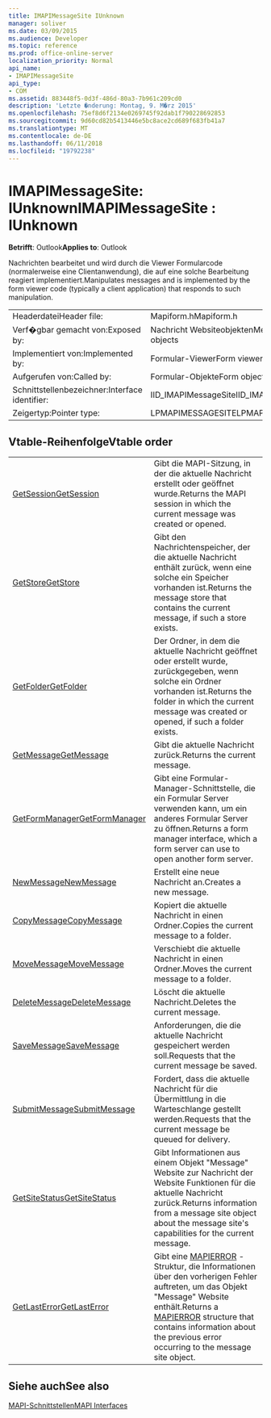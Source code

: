 ```yaml
---
title: IMAPIMessageSite IUnknown
manager: soliver
ms.date: 03/09/2015
ms.audience: Developer
ms.topic: reference
ms.prod: office-online-server
localization_priority: Normal
api_name:
- IMAPIMessageSite
api_type:
- COM
ms.assetid: 883448f5-0d3f-486d-80a3-7b961c209cd0
description: 'Letzte �nderung: Montag, 9. M�rz 2015'
ms.openlocfilehash: 75ef8d6f2134e0269745f92dab1f790228692853
ms.sourcegitcommit: 9d60cd82b5413446e5bc8ace2cd689f683fb41a7
ms.translationtype: MT
ms.contentlocale: de-DE
ms.lasthandoff: 06/11/2018
ms.locfileid: "19792238"
---
```

# <a name="imapimessagesite--iunknown"></a><span data-ttu-id="5a0cd-103">IMAPIMessageSite: IUnknown</span><span class="sxs-lookup"><span data-stu-id="5a0cd-103">IMAPIMessageSite : IUnknown</span></span>

  
  
<span data-ttu-id="5a0cd-104">**Betrifft**: Outlook</span><span class="sxs-lookup"><span data-stu-id="5a0cd-104">**Applies to**: Outlook</span></span> 
  
<span data-ttu-id="5a0cd-105">Nachrichten bearbeitet und wird durch die Viewer Formularcode (normalerweise eine Clientanwendung), die auf eine solche Bearbeitung reagiert implementiert.</span><span class="sxs-lookup"><span data-stu-id="5a0cd-105">Manipulates messages and is implemented by the form viewer code (typically a client application) that responds to such manipulation.</span></span>
  
|||
|:-----|:-----|
|<span data-ttu-id="5a0cd-106">Headerdatei</span><span class="sxs-lookup"><span data-stu-id="5a0cd-106">Header file:</span></span>  <br/> |<span data-ttu-id="5a0cd-107">Mapiform.h</span><span class="sxs-lookup"><span data-stu-id="5a0cd-107">Mapiform.h</span></span>  <br/> |
|<span data-ttu-id="5a0cd-108">Verf�gbar gemacht von:</span><span class="sxs-lookup"><span data-stu-id="5a0cd-108">Exposed by:</span></span>  <br/> |<span data-ttu-id="5a0cd-109">Nachricht Websiteobjekten</span><span class="sxs-lookup"><span data-stu-id="5a0cd-109">Message site objects</span></span>  <br/> |
|<span data-ttu-id="5a0cd-110">Implementiert von:</span><span class="sxs-lookup"><span data-stu-id="5a0cd-110">Implemented by:</span></span>  <br/> |<span data-ttu-id="5a0cd-111">Formular-Viewer</span><span class="sxs-lookup"><span data-stu-id="5a0cd-111">Form viewers</span></span>  <br/> |
|<span data-ttu-id="5a0cd-112">Aufgerufen von:</span><span class="sxs-lookup"><span data-stu-id="5a0cd-112">Called by:</span></span>  <br/> |<span data-ttu-id="5a0cd-113">Formular-Objekte</span><span class="sxs-lookup"><span data-stu-id="5a0cd-113">Form objects</span></span>  <br/> |
|<span data-ttu-id="5a0cd-114">Schnittstellenbezeichner:</span><span class="sxs-lookup"><span data-stu-id="5a0cd-114">Interface identifier:</span></span>  <br/> |<span data-ttu-id="5a0cd-115">IID_IMAPIMessageSite</span><span class="sxs-lookup"><span data-stu-id="5a0cd-115">IID_IMAPIMessageSite</span></span>  <br/> |
|<span data-ttu-id="5a0cd-116">Zeigertyp:</span><span class="sxs-lookup"><span data-stu-id="5a0cd-116">Pointer type:</span></span>  <br/> |<span data-ttu-id="5a0cd-117">LPMAPIMESSAGESITE</span><span class="sxs-lookup"><span data-stu-id="5a0cd-117">LPMAPIMESSAGESITE</span></span>  <br/> |
   
## <a name="vtable-order"></a><span data-ttu-id="5a0cd-118">Vtable-Reihenfolge</span><span class="sxs-lookup"><span data-stu-id="5a0cd-118">Vtable order</span></span>

|||
|:-----|:-----|
|[<span data-ttu-id="5a0cd-119">GetSession</span><span class="sxs-lookup"><span data-stu-id="5a0cd-119">GetSession</span></span>](imapimessagesite-getsession.md) <br/> |<span data-ttu-id="5a0cd-120">Gibt die MAPI-Sitzung, in der die aktuelle Nachricht erstellt oder geöffnet wurde.</span><span class="sxs-lookup"><span data-stu-id="5a0cd-120">Returns the MAPI session in which the current message was created or opened.</span></span>  <br/> |
|[<span data-ttu-id="5a0cd-121">GetStore</span><span class="sxs-lookup"><span data-stu-id="5a0cd-121">GetStore</span></span>](imapimessagesite-getstore.md) <br/> |<span data-ttu-id="5a0cd-122">Gibt den Nachrichtenspeicher, der die aktuelle Nachricht enthält zurück, wenn eine solche ein Speicher vorhanden ist.</span><span class="sxs-lookup"><span data-stu-id="5a0cd-122">Returns the message store that contains the current message, if such a store exists.</span></span>  <br/> |
|[<span data-ttu-id="5a0cd-123">GetFolder</span><span class="sxs-lookup"><span data-stu-id="5a0cd-123">GetFolder</span></span>](imapimessagesite-getfolder.md) <br/> |<span data-ttu-id="5a0cd-124">Der Ordner, in dem die aktuelle Nachricht geöffnet oder erstellt wurde, zurückgegeben, wenn solche ein Ordner vorhanden ist.</span><span class="sxs-lookup"><span data-stu-id="5a0cd-124">Returns the folder in which the current message was created or opened, if such a folder exists.</span></span>  <br/> |
|[<span data-ttu-id="5a0cd-125">GetMessage</span><span class="sxs-lookup"><span data-stu-id="5a0cd-125">GetMessage</span></span>](imapimessagesite-getmessage.md) <br/> |<span data-ttu-id="5a0cd-126">Gibt die aktuelle Nachricht zurück.</span><span class="sxs-lookup"><span data-stu-id="5a0cd-126">Returns the current message.</span></span>  <br/> |
|[<span data-ttu-id="5a0cd-127">GetFormManager</span><span class="sxs-lookup"><span data-stu-id="5a0cd-127">GetFormManager</span></span>](imapimessagesite-getformmanager.md) <br/> |<span data-ttu-id="5a0cd-128">Gibt eine Formular-Manager-Schnittstelle, die ein Formular Server verwenden kann, um ein anderes Formular Server zu öffnen.</span><span class="sxs-lookup"><span data-stu-id="5a0cd-128">Returns a form manager interface, which a form server can use to open another form server.</span></span>  <br/> |
|[<span data-ttu-id="5a0cd-129">NewMessage</span><span class="sxs-lookup"><span data-stu-id="5a0cd-129">NewMessage</span></span>](imapimessagesite-newmessage.md) <br/> |<span data-ttu-id="5a0cd-130">Erstellt eine neue Nachricht an.</span><span class="sxs-lookup"><span data-stu-id="5a0cd-130">Creates a new message.</span></span>  <br/> |
|[<span data-ttu-id="5a0cd-131">CopyMessage</span><span class="sxs-lookup"><span data-stu-id="5a0cd-131">CopyMessage</span></span>](imapimessagesite-copymessage.md) <br/> |<span data-ttu-id="5a0cd-132">Kopiert die aktuelle Nachricht in einen Ordner.</span><span class="sxs-lookup"><span data-stu-id="5a0cd-132">Copies the current message to a folder.</span></span>  <br/> |
|[<span data-ttu-id="5a0cd-133">MoveMessage</span><span class="sxs-lookup"><span data-stu-id="5a0cd-133">MoveMessage</span></span>](imapimessagesite-movemessage.md) <br/> |<span data-ttu-id="5a0cd-134">Verschiebt die aktuelle Nachricht in einen Ordner.</span><span class="sxs-lookup"><span data-stu-id="5a0cd-134">Moves the current message to a folder.</span></span>  <br/> |
|[<span data-ttu-id="5a0cd-135">DeleteMessage</span><span class="sxs-lookup"><span data-stu-id="5a0cd-135">DeleteMessage</span></span>](imapimessagesite-deletemessage.md) <br/> |<span data-ttu-id="5a0cd-136">Löscht die aktuelle Nachricht.</span><span class="sxs-lookup"><span data-stu-id="5a0cd-136">Deletes the current message.</span></span>  <br/> |
|[<span data-ttu-id="5a0cd-137">SaveMessage</span><span class="sxs-lookup"><span data-stu-id="5a0cd-137">SaveMessage</span></span>](imapimessagesite-savemessage.md) <br/> |<span data-ttu-id="5a0cd-138">Anforderungen, die die aktuelle Nachricht gespeichert werden soll.</span><span class="sxs-lookup"><span data-stu-id="5a0cd-138">Requests that the current message be saved.</span></span>  <br/> |
|[<span data-ttu-id="5a0cd-139">SubmitMessage</span><span class="sxs-lookup"><span data-stu-id="5a0cd-139">SubmitMessage</span></span>](imapimessagesite-submitmessage.md) <br/> |<span data-ttu-id="5a0cd-140">Fordert, dass die aktuelle Nachricht für die Übermittlung in die Warteschlange gestellt werden.</span><span class="sxs-lookup"><span data-stu-id="5a0cd-140">Requests that the current message be queued for delivery.</span></span>  <br/> |
|[<span data-ttu-id="5a0cd-141">GetSiteStatus</span><span class="sxs-lookup"><span data-stu-id="5a0cd-141">GetSiteStatus</span></span>](imapimessagesite-getsitestatus.md) <br/> |<span data-ttu-id="5a0cd-142">Gibt Informationen aus einem Objekt "Message" Website zur Nachricht der Website Funktionen für die aktuelle Nachricht zurück.</span><span class="sxs-lookup"><span data-stu-id="5a0cd-142">Returns information from a message site object about the message site's capabilities for the current message.</span></span>  <br/> |
|[<span data-ttu-id="5a0cd-143">GetLastError</span><span class="sxs-lookup"><span data-stu-id="5a0cd-143">GetLastError</span></span>](imapimessagesite-getlasterror.md) <br/> |<span data-ttu-id="5a0cd-144">Gibt eine [MAPIERROR](mapierror.md) -Struktur, die Informationen über den vorherigen Fehler auftreten, um das Objekt "Message" Website enthält.</span><span class="sxs-lookup"><span data-stu-id="5a0cd-144">Returns a [MAPIERROR](mapierror.md) structure that contains information about the previous error occurring to the message site object.</span></span>  <br/> |
   
## <a name="see-also"></a><span data-ttu-id="5a0cd-145">Siehe auch</span><span class="sxs-lookup"><span data-stu-id="5a0cd-145">See also</span></span>



[<span data-ttu-id="5a0cd-146">MAPI-Schnittstellen</span><span class="sxs-lookup"><span data-stu-id="5a0cd-146">MAPI Interfaces</span></span>](mapi-interfaces.md)

